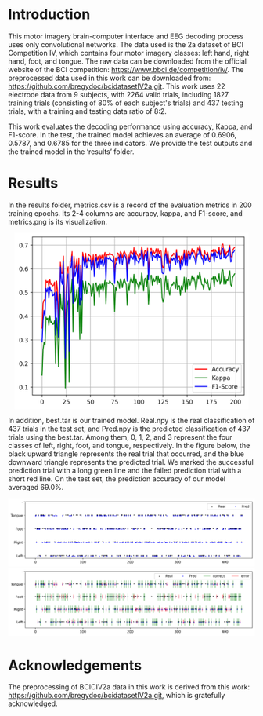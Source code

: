 

# Introduction
This motor imagery brain-computer interface and EEG decoding process uses only convolutional networks. The data used is the 2a dataset of BCI Competition IV, which contains four motor imagery classes: left hand, right hand, foot, and tongue. The raw data can be downloaded from the official website of the BCI competition: https://www.bbci.de/competition/iv/. The preprocessed data used in this work can be downloaded from: https://github.com/bregydoc/bcidatasetIV2a.git. This work uses 22 electrode data from 9 subjects, with 2264 valid trials, including 1827 training trials (consisting of 80% of each subject's trials) and 437 testing trials, with a training and testing data ratio of 8:2.

This work evaluates the decoding performance using accuracy, Kappa, and F1-score. In the test, the trained model achieves an average of 0.6906, 0.5787, and 0.6785 for the three indicators. We provide the test outputs and the trained model in the ‘results’ folder.

# Results
In the results folder, metrics.csv is a record of the evaluation metrics in 200 training epochs. Its 2-4 columns are accuracy, kappa, and F1-score, and metrics.png is its visualization.
<p align="center">
<img src="./EEG-BCI/results/figure/metrics.png" height = "360" alt="" align=center />
</p>

In addition, best.tar is our trained model. Real.npy is the real classification of 437 trials in the test set, and Pred.npy is the predicted classification of 437 trials using the best.tar. Among them, 0, 1, 2, and 3 represent the four classes of left, right, foot, and tongue, respectively. In the figure below, the black upward triangle represents the real trial that occurred, and the blue downward triangle represents the predicted trial. We marked the successful prediction trial with a long green line and the failed prediction trial with a short red line. On the test set, the prediction accuracy of our model averaged 69.0%.

![Figure02](https://github.com/KaysenWB/EEG-MI-BCI/blob/main/EEG-BCI/results/figure/trials.png?raw=true)
![Figure03](https://github.com/KaysenWB/EEG-MI-BCI/blob/main/EEG-BCI/results/figure/trials_correct.png?raw=true)

# Acknowledgements
The preprocessing of BCICIV2a data in this work is derived from this work: https://github.com/bregydoc/bcidatasetIV2a.git, which is gratefully acknowledged.

